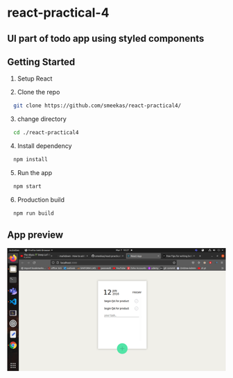 
# react-practical-4

## UI part of todo app using styled components

## Getting Started

1. Setup React

2. Clone the repo</br>

```sh
  git clone https://github.com/smeekas/react-practical4/
```

3. change directory</br>

```sh
  cd ./react-practical4
```

4. Install dependency</br>

```sh
  npm install
```

5. Run the app</br>

```sh
  npm start
```

6. Production build</br>

```sh
  npm run build
```

## App preview
![screenshot](./public/images/screenshot.png)